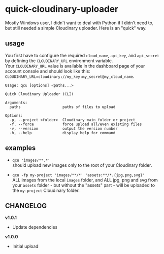 # quick-cloudinary-uploader

Mostly Windows user, I didn't want to deal with Python if I didn't need to, but still needed a simple Cloudinary uploader.
Here is an "quick" way.


## usage

You first have to configure the required `cloud_name`, `api_key`, and `api_secret` by defining the `CLOUDINARY_URL` environment variable.\
Your `CLOUDINARY_URL` value is available in the dashboard page of your account console and should look like this: `CLOUDINARY_URL=cloudinary://my_key:my_secret@my_cloud_name`.


    Usage: qcu [options] <paths...>

    Quick Cloudinary Uploader (CLI)

    Arguments:
      paths                   paths of files to upload

    Options:
      -p, --project <folder>  Cloudinary main folder or project
      -f, --force             force upload all/even existing files
      -v, --version           output the version number
      -h, --help              display help for command

## examples

- `qcu 'images/**.*'`\
should upload new images only to the root of your Cloudinary folder.

- `qcu -fp my-project 'images/**/*' 'assets:**/*.{jpg,png,svg}'`\
ALL images from the local `images` folder, and ALL jpg, png and svg from your `assets` folder - but without the "assets" part - will be uploaded to the `my-project` Cloudinary folder.


## CHANGELOG

**v1.0.1**
- Update dependencies

**v1.0.0**
- Initial upload